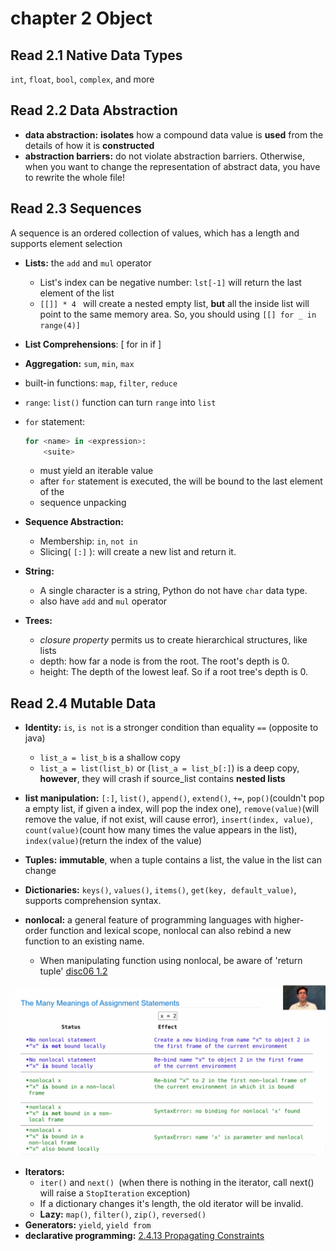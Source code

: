 # chapter 2 Object

## Read 2.1 Native Data Types

 `int`, `float`, `bool`, `complex`, and more



## Read 2.2 Data Abstraction

- **data abstraction:** **isolates** how a compound data value is **used** from the details of how it is **constructed**
- **abstraction barriers:** do not violate abstraction barriers. Otherwise, when you want to change the representation of abstract data, you have to rewrite the whole file!



## Read 2.3 Sequences

A sequence is an ordered collection of values, which has a length and supports element selection

- **Lists:** the `add` and `mul` operator
  
  - List's index can be negative number: `lst[-1]` will return the last element of the list
  - `[[]] * 4 ` will create a nested empty list, **but** all the inside list will point to the same memory area. So, you should using `[[] for _ in range(4)]`
  
- **List Comprehensions**: [<map expression> for <name> in <sequence expression> if <filter expression>]

- **Aggregation:** `sum`, `min`, `max`

- built-in functions: `map`, `filter`, `reduce`

- `range`: `list()` function can turn `range` into `list`

- `for` statement:

  ```python
  for <name> in <expression>:
      <suite>
  ```

  - <expression> must yield an iterable value
  - after `for` statement is executed, the <name> will be bound to the last element of the <expression>
  - sequence unpacking

- **Sequence Abstraction:**

  - Membership: `in`,  `not in`
  - Slicing( `[:]` ): will create a new list and return it.

- **String:**
  - A single character is a string, Python do not have `char` data type.
  - also have `add` and `mul` operator
  
- **Trees:**
  
  - *closure property* permits us to create hierarchical structures, like lists
  - depth: how far a node is from the root. The root's depth is 0.
  - height: The depth of the lowest leaf. So if a root tree's depth is 0.



## Read 2.4 Mutable Data

- **Identity:** `is`, `is not` is a stronger condition than equality `==` (opposite to java)
  - `list_a = list_b` is a shallow copy
  - `list_a = list(list_b)` or (`list_a = list_b[:]`) is a deep copy, **however**, they will crash if source_list contains **nested lists**
- **list manipulation:** `[:]`, `list()`, `append()`, `extend()`, `+=`, `pop()`(couldn't pop a empty list, if given a index, will pop the index one), `remove(value)`(will remove the value, if not exist, will cause error), `insert(index, value)`, `count(value)`(count how many times the value appears in the list), `index(value)`(return the index of the value)
- **Tuples:** **immutable**, when a tuple contains a list, the value in the list can change
- **Dictionaries:** `keys()`, `values()`, `items()`, `get(key, default_value)`, supports comprehension syntax.

- **nonlocal:** a general feature of programming languages with higher-order function and lexical scope, nonlocal can also rebind a new function to an existing name.
  - When manipulating function using nonlocal, be aware of 'return tuple'  [disc06  1.2](https://cs61a.org/disc/disc06.pdf)

![nonlocal](nonlocal.png)

- **Iterators:** 
  - `iter()` and `next() `(when there is nothing in the iterator, call next() will raise a `StopIteration` exception)
  - If a dictionary changes it's length, the old iterator will be invalid.
  - **Lazy:** `map()`, `filter()`, `zip()`, `reversed()`
- **Generators:** `yield`, `yield from`
- **declarative programming:** [2.4.13 Propagating Constraints](http://composingprograms.com/pages/24-mutable-data.html#dictionaries)



















